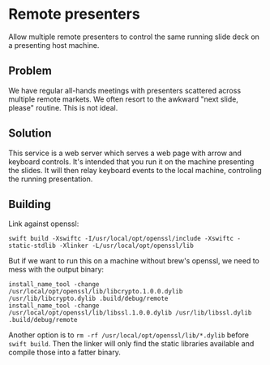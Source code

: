 Remote presenters
=================
Allow multiple remote presenters to control the same running slide deck on a presenting host machine.

Problem
-------
We have regular all-hands meetings with presenters scattered across multiple remote markets. We often resort to the awkward
"next slide, please" routine. This is not ideal.

Solution
--------
This service is a web server which serves a web page with arrow and keyboard controls. It's intended that you run it on the
machine presenting the slides. It will then relay keyboard events to the local machine, controling the running presentation.

Building
--------
Link against openssl:
```
swift build -Xswiftc -I/usr/local/opt/openssl/include -Xswiftc -static-stdlib -Xlinker -L/usr/local/opt/openssl/lib
```

But if we want to run this on a machine without brew's openssl, we need to mess with the output binary:
```
install_name_tool -change /usr/local/opt/openssl/lib/libcrypto.1.0.0.dylib /usr/lib/libcrypto.dylib .build/debug/remote
install_name_tool -change /usr/local/opt/openssl/lib/libssl.1.0.0.dylib /usr/lib/libssl.dylib .build/debug/remote
```

Another option is to `rm -rf /usr/local/opt/openssl/lib/*.dylib` before `swift build`. Then the linker will only find the static libraries available and compile those into a fatter binary.
